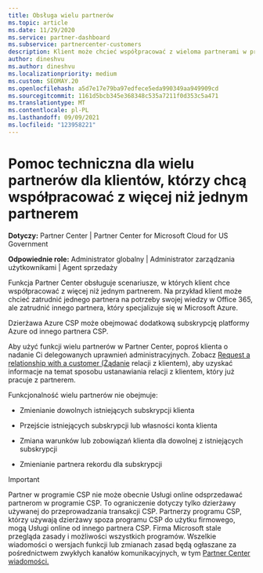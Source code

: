 ```yaml
---
title: Obsługa wielu partnerów
ms.topic: article
ms.date: 11/29/2020
ms.service: partner-dashboard
ms.subservice: partnercenter-customers
description: Klient może chcieć współpracować z wieloma partnerami w programie Dostawca rozwiązań w chmurze, którzy specjalizują się w różnych usługach.
author: dineshvu
ms.author: dineshvu
ms.localizationpriority: medium
ms.custom: SEOMAY.20
ms.openlocfilehash: a5d7e17e79ba97edfece5eda990349aa949909cd
ms.sourcegitcommit: 1161d5bcb345e368348c535a7211f0d353c5a471
ms.translationtype: MT
ms.contentlocale: pl-PL
ms.lasthandoff: 09/09/2021
ms.locfileid: "123958221"
---
```

# <a name="multi-partner-support-for-customers-who-want-to-work-with-more-than-one-partner"></a>Pomoc techniczna dla wielu partnerów dla klientów, którzy chcą współpracować z więcej niż jednym partnerem

**Dotyczy:** Partner Center | Partner Center for Microsoft Cloud for US Government

**Odpowiednie role:** Administrator globalny | Administrator zarządzania użytkownikami | Agent sprzedaży

Funkcja Partner Center obsługuje scenariusze, w których klient chce współpracować z więcej niż jednym partnerem. Na przykład klient może chcieć zatrudnić jednego partnera na potrzeby swojej wiedzy w Office 365, ale zatrudnić innego partnera, który specjalizuje się w Microsoft Azure.

Dzierżawa Azure CSP może obejmować dodatkową subskrypcję platformy Azure od innego partnera CSP.

Aby użyć funkcji wielu partnerów w Partner Center, poproś klienta o nadanie Ci delegowanych uprawnień administracyjnych. Zobacz [Request a relationship with a customer (Żądanie](request-a-relationship-with-a-customer.md) relacji z klientem), aby uzyskać informacje na temat sposobu ustanawiania relacji z klientem, który już pracuje z partnerem.

Funkcjonalność wielu partnerów nie obejmuje:

- Zmienianie dowolnych istniejących subskrypcji klienta

- Przejście istniejących subskrypcji lub własności konta klienta

- Zmiana warunków lub zobowiązań klienta dla dowolnej z istniejących subskrypcji

- Zmienianie partnera rekordu dla subskrypcji

> [!IMPORTANT]  
> Partner w programie CSP nie może obecnie Usługi online odsprzedawać partnerom w programie CSP. To ograniczenie dotyczy tylko dzierżawy używanej do przeprowadzania transakcji CSP. Partnerzy programu CSP, którzy używają dzierżawy spoza programu CSP do użytku firmowego, mogą Usługi online od innego partnera CSP. Firma Microsoft stale przegląda zasady i możliwości wszystkich programów. Wszelkie wiadomości o wersjach funkcji lub zmianach zasad będą ogłaszane za pośrednictwem zwykłych kanałów komunikacyjnych, w tym [Partner Center wiadomości.](announcements/index.md)
